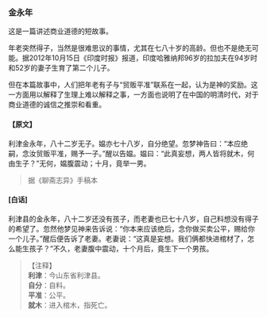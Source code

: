 <script type="text/javascript">
    var head = document.getElementsByTagName('head')[0];
    cssURL = '/public/liao.css';
    linkTag = document.createElement('link');
    linkTag.href = cssURL;
    linkTag.setAttribute('type','text/css');
    linkTag.setAttribute('rel','stylesheet');
    head.appendChild(linkTag);
</script>
### 金永年

这是一篇讲述商业道德的短故事。

年老突然得子，当然是很难思议的事情，尤其在七八十岁的高龄。但也不是绝无可能。据2012年10月15日《印度时报》报道，印度哈雅纳邦96岁的拉加夫在94岁时和52岁的妻子生育了第二个儿子。

但在本篇故事中，人们把年老有子与“贸贩平准”联系在一起，认为是神的奖励。这一方面用以解释了生理上难以解释之事，一方面也说明了在中国的明清时代，对于商业道德的诚信之推崇和看重。

#### 【原文】
<section>
利津金永年，八十二岁无子。媪亦七十八岁，自分绝望。忽梦神告曰：“本应绝嗣，念汝贸贩平准，赐予一子。”醒以告媪。媪曰：“此真妄想，两人皆将就木，何由生子？”无何，媪腹震动；十月，竟举一男。

</section>

> 据《聊斋志异》手稿本

#### [白话]
<aside>

利津县的金永年，八十二岁还没有孩子，而老妻也已七十八岁，自己料想没有得子的希望了。忽然他梦见神来告诉说：“你本来应该绝后，念你做买卖公平，赐给你一个儿子。”醒后便告诉了老妻。老妻说：“这真是妄想。我们俩都快进棺材了，怎么能生孩子？”不久，老妻腹中震动，十个月后，竟生下一个男孩。

</aside>

> 【注释】  
<b>利津</b>：今山东省利津县。  
<b>自分</b>：自料。  
<b>平准</b>：公平。  
<b>就木</b>：进入棺木，指死亡。  
